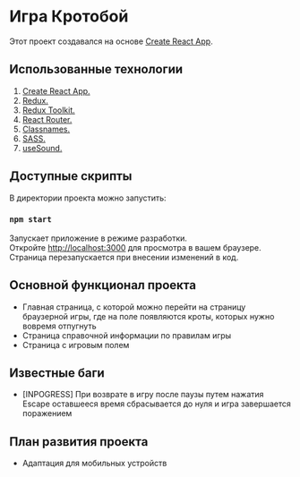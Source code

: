 # Игра Кротобой

Этот проект создавался на основе [Create React App](https://github.com/facebook/create-react-app).

## Использованные технологии

1. [Create React App.](https://github.com/facebook/create-react-app)
2. [Redux.](https://redux.js.org/)
3. [Redux Toolkit.](https://redux-toolkit.js.org/)
4. [React Router.](https://reactrouter.com/en/main)
5. [Classnames.](https://www.npmjs.com/package/classnames)
6. [SASS.](https://www.npmjs.com/package/sass)
7. [useSound.](https://www.npmjs.com/package/use-sound)

## Доступные скрипты

В директории проекта можно запустить:

### `npm start`
Запускает приложение в режиме разработки.\
Откройте [http://localhost:3000](http://localhost:3000) для просмотра в вашем браузере.
Страница перезапускается при внесении изменений в код.

## Основной функционал проекта

- Главная страница, с которой можно перейти на страницу браузерной игры, где на поле появляются кроты, которых нужно вовремя отпугнуть
- Страница справочной информации по правилам игры
- Страница с игровым полем

## Известные баги
- [INPOGRESS] При возврате в игру после паузы путем нажатия Escape оставшееся время сбрасывается до нуля и игра завершается поражением 

## План развития проекта
- Адаптация для мобильных устройств
